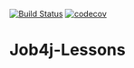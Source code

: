 [![Build Status](https://travis-ci.org/alnero/Job4j-Lessons.svg?branch=master)](https://travis-ci.org/alnero/Job4j-Lessons)
[![codecov](https://codecov.io/gh/alnero/Job4j-Lessons/branch/master/graph/badge.svg)](https://codecov.io/gh/alnero/Job4j-Lessons)

# Job4j-Lessons
